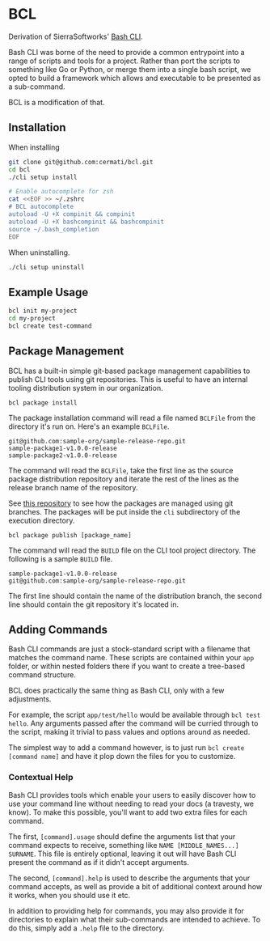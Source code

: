 # BCL

Derivation of SierraSoftworks' [Bash CLI](https://github.com/SierraSoftworks/bash-cli).

Bash CLI was borne of the need to provide a common entrypoint into a range of scripts
and tools for a project. Rather than port the scripts to something like Go or Python,
or merge them into a single bash script, we opted to build a framework which allows
and executable to be presented as a sub-command.

BCL is a modification of that.

## Installation

When installing

```sh
git clone git@github.com:cermati/bcl.git
cd bcl
./cli setup install

# Enable autocomplete for zsh
cat <<EOF >> ~/.zshrc
# BCL autocomplete
autoload -U +X compinit && compinit
autoload -U +X bashcompinit && bashcompinit
source ~/.bash_completion
EOF
```

When uninstalling.

```sh
./cli setup uninstall
```

## Example Usage

```sh
bcl init my-project
cd my-project
bcl create test-command
```

## Package Management
BCL has a built-in simple git-based package management capabilities to publish CLI tools using git
repositories. This is useful to have an internal tooling distribution system in our organization.

```
bcl package install
```

The package installation command will read a file named `BCLFile` from the directory it's run on.
Here's an example `BCLFile`.

```
git@github.com:sample-org/sample-release-repo.git
sample-package1-v1.0.0-release
sample-package2-v1.0.0-release
```

The command will read the `BCLFile`, take the first line as the source package distribution
repository and iterate the rest of the lines as the release branch name of the repository.

See [this repository](https://github.com/sdsdkkk/branch-test) to see how the packages are managed
using git branches. The packages will be put inside the `cli` subdirectory of the execution directory.

```
bcl package publish [package_name]
```

The command will read the `BUILD` file on the CLI tool project directory. The following is a sample
`BUILD` file.

```
sample-package1-v1.0.0-release
git@github.com:sample-org/sample-release-repo.git
```

The first line should contain the name of the distribution branch, the second line should contain
the git repository it's located in.

## Adding Commands
Bash CLI commands are just a stock-standard script with a filename that matches the command name.
These scripts are contained within your `app` folder, or within nested folders there if you want
to create a tree-based command structure.

BCL does practically the same thing as Bash CLI, only with a few adjustments.

For example, the script `app/test/hello` would be available through `bcl test hello`. Any arguments
passed after the command will be curried through to the script, making it trivial to pass values and
options around as needed.

The simplest way to add a command however, is to just run `bcl create [command name]`
and have it plop down the files for you to customize.

### Contextual Help
Bash CLI provides tools which enable your users to easily discover how to use your command line without
needing to read your docs (a travesty, we know). To make this possible, you'll want to add two extra
files for each command.

The first, `[command].usage` should define the arguments list that your command expects to receive,
something like `NAME [MIDDLE_NAMES...] SURNAME`. This file is entirely optional, leaving it out will
have Bash CLI present the command as if it didn't accept arguments.

The second, `[command].help` is used to describe the arguments that your command accepts, as well as
provide a bit of additional context around how it works, when you should use it etc.

In addition to providing help for commands, you may also provide it for directories to explain what
their sub-commands are intended to achieve. To do this, simply add a `.help` file to the directory.
